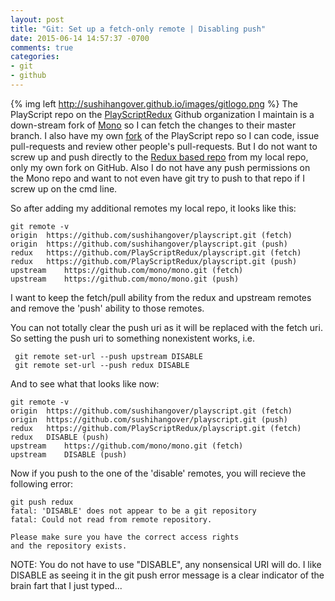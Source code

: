 ```yaml
---
layout: post
title: "Git: Set up a fetch-only remote | Disabling push"
date: 2015-06-14 14:57:37 -0700
comments: true
categories: 
- git
- github
---
```

{% img left http://sushihangover.github.io/images/gitlogo.png %} The PlayScript repo on the [PlayScriptRedux](https://github.com/PlayScriptRedux) Github organization I maintain is a down-stream fork of [Mono](https://github.com/mono/mono) so I can fetch the changes to their master branch. I also have my own [fork](https://github.com/sushihangover/playscript) of the PlayScript repo so I can code, issue pull-requests and review other people's pull-requests. But I do not want to screw up and push directly to the [Redux based repo](https://github.com/PlayScriptRedux/playscript) from my local repo, only my own fork on GitHub. Also I do not have any push permissions on the Mono repo and want to not even have git try to push to that repo if I screw up on the cmd line.

So after adding my additional remotes my local repo, it looks like this:

    git remote -v
    origin	https://github.com/sushihangover/playscript.git (fetch)
    origin	https://github.com/sushihangover/playscript.git (push)
    redux	https://github.com/PlayScriptRedux/playscript.git (fetch)
    redux	https://github.com/PlayScriptRedux/playscript.git (push)
    upstream	https://github.com/mono/mono.git (fetch)
    upstream	https://github.com/mono/mono.git (push)
    
I want to keep the fetch/pull ability from the redux and upstream remotes and remove the  'push' ability to those remotes.

You can not totally clear the push uri as it will be replaced with the fetch uri. So setting the push uri to something nonexistent works, i.e.

     git remote set-url --push upstream DISABLE
     git remote set-url --push redux DISABLE
 
And to see what that looks like now:

    git remote -v
    origin	https://github.com/sushihangover/playscript.git (fetch)
    origin	https://github.com/sushihangover/playscript.git (push)
    redux	https://github.com/PlayScriptRedux/playscript.git (fetch)
    redux	DISABLE (push)
    upstream	https://github.com/mono/mono.git (fetch)
    upstream	DISABLE (push)

Now if you push to the one of the 'disable' remotes, you will recieve the following error:

    git push redux
    fatal: 'DISABLE' does not appear to be a git repository
    fatal: Could not read from remote repository.
    
    Please make sure you have the correct access rights
    and the repository exists.

NOTE: You do not have to use "DISABLE", any nonsensical URI will do. I like DISABLE as seeing it in the git push error message is a clear indicator of the brain fart that I just typed...